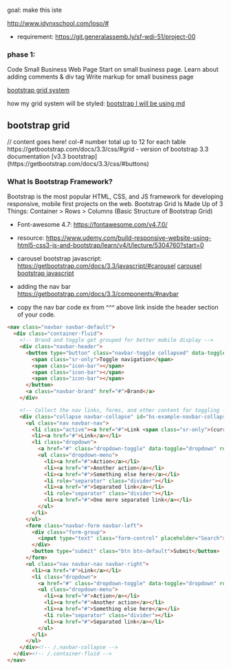 goal: make this iste

http://www.idynxschool.com/loso/#
- requirement: https://git.generalassemb.ly/sf-wdi-51/project-00

### phase 1:
Code Small Business Web Page
Start on small business page.
Learn about adding comments & div tag
 Write markup for small business page

[bootstrap grid system](https://cdn.glitch.com/cb093bfd-142f-45b3-bdb4-52ff49e0a1c2%2FScreen%20Shot%202019-02-07%20at%205.38.48%20PM.png?1549589947578)

how my grid system will be styled:
[bootstrap I will be using md](https://cdn.glitch.com/cb093bfd-142f-45b3-bdb4-52ff49e0a1c2%2FScreen%20Shot%202019-02-07%20at%205.38.48%20PM.png?1549589947578)

## bootstrap grid
<div class="container">
  <div class="row">
    <div class="col-*-*">
      // content goes here!
col-# number total up to 12 for each table
https://getbootstrap.com/docs/3.3/css/#grid
- version of bootstrap 3.3 documentation
[v3.3 bootstrap](https://getbootstrap.com/docs/3.3/css/#buttons)

### What Is Bootstrap Framework?
Bootstrap is the most popular HTML, CSS, and JS framework for developing responsive, mobile first projects on the web.
Bootstrap Grid Is Made Up of 3 Things: Container > Rows > Columns  (Basic Structure of Bootstrap Grid)

- Font-awesome 4.7: https://fontawesome.com/v4.7.0/

- resource: https://www.udemy.com/build-responsive-website-using-html5-css3-js-and-bootstrap/learn/v4/t/lecture/5304760?start=0

- carousel bootstrap javascript: https://getbootstrap.com/docs/3.3/javascript/#carousel
[carousel bootstrap javascript](https://cdn.glitch.com/cb093bfd-142f-45b3-bdb4-52ff49e0a1c2%2FScreen%20Shot%202019-02-08%20at%208.12.17%20PM.png?1549685573991)

- adding the nav bar
https://getbootstrap.com/docs/3.3/components/#navbar

* copy the nav bar code ex from ^^^ above link inside the header section of your code.
```HTML
<nav class="navbar navbar-default">
  <div class="container-fluid">
    <!-- Brand and toggle get grouped for better mobile display -->
    <div class="navbar-header">
      <button type="button" class="navbar-toggle collapsed" data-toggle="collapse" data-target="#bs-example-navbar-collapse-1" aria-expanded="false">
        <span class="sr-only">Toggle navigation</span>
        <span class="icon-bar"></span>
        <span class="icon-bar"></span>
        <span class="icon-bar"></span>
      </button>
      <a class="navbar-brand" href="#">Brand</a>
    </div>

    <!-- Collect the nav links, forms, and other content for toggling -->
    <div class="collapse navbar-collapse" id="bs-example-navbar-collapse-1">
      <ul class="nav navbar-nav">
        <li class="active"><a href="#">Link <span class="sr-only">(current)</span></a></li>
        <li><a href="#">Link</a></li>
        <li class="dropdown">
          <a href="#" class="dropdown-toggle" data-toggle="dropdown" role="button" aria-haspopup="true" aria-expanded="false">Dropdown <span class="caret"></span></a>
          <ul class="dropdown-menu">
            <li><a href="#">Action</a></li>
            <li><a href="#">Another action</a></li>
            <li><a href="#">Something else here</a></li>
            <li role="separator" class="divider"></li>
            <li><a href="#">Separated link</a></li>
            <li role="separator" class="divider"></li>
            <li><a href="#">One more separated link</a></li>
          </ul>
        </li>
      </ul>
      <form class="navbar-form navbar-left">
        <div class="form-group">
          <input type="text" class="form-control" placeholder="Search">
        </div>
        <button type="submit" class="btn btn-default">Submit</button>
      </form>
      <ul class="nav navbar-nav navbar-right">
        <li><a href="#">Link</a></li>
        <li class="dropdown">
          <a href="#" class="dropdown-toggle" data-toggle="dropdown" role="button" aria-haspopup="true" aria-expanded="false">Dropdown <span class="caret"></span></a>
          <ul class="dropdown-menu">
            <li><a href="#">Action</a></li>
            <li><a href="#">Another action</a></li>
            <li><a href="#">Something else here</a></li>
            <li role="separator" class="divider"></li>
            <li><a href="#">Separated link</a></li>
          </ul>
        </li>
      </ul>
    </div><!-- /.navbar-collapse -->
  </div><!-- /.container-fluid -->
</nav>
```